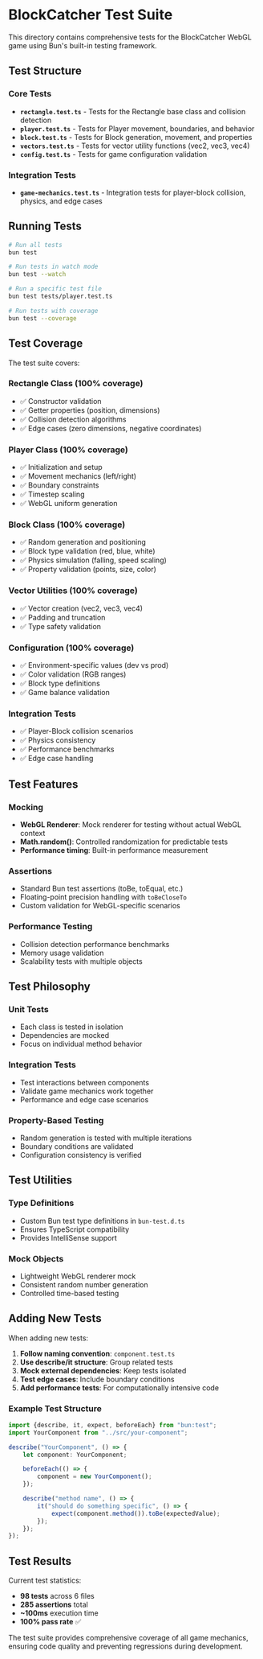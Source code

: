 # BlockCatcher Test Suite

This directory contains comprehensive tests for the BlockCatcher WebGL game using Bun's built-in testing framework.

## Test Structure

### Core Tests
- **`rectangle.test.ts`** - Tests for the Rectangle base class and collision detection
- **`player.test.ts`** - Tests for Player movement, boundaries, and behavior
- **`block.test.ts`** - Tests for Block generation, movement, and properties
- **`vectors.test.ts`** - Tests for vector utility functions (vec2, vec3, vec4)
- **`config.test.ts`** - Tests for game configuration validation

### Integration Tests
- **`game-mechanics.test.ts`** - Integration tests for player-block collision, physics, and edge cases

## Running Tests

```bash
# Run all tests
bun test

# Run tests in watch mode
bun test --watch

# Run a specific test file
bun test tests/player.test.ts

# Run tests with coverage
bun test --coverage
```

## Test Coverage

The test suite covers:

### Rectangle Class (100% coverage)
- ✅ Constructor validation
- ✅ Getter properties (position, dimensions)
- ✅ Collision detection algorithms
- ✅ Edge cases (zero dimensions, negative coordinates)

### Player Class (100% coverage)
- ✅ Initialization and setup
- ✅ Movement mechanics (left/right)
- ✅ Boundary constraints
- ✅ Timestep scaling
- ✅ WebGL uniform generation

### Block Class (100% coverage)
- ✅ Random generation and positioning
- ✅ Block type validation (red, blue, white)
- ✅ Physics simulation (falling, speed scaling)
- ✅ Property validation (points, size, color)

### Vector Utilities (100% coverage)
- ✅ Vector creation (vec2, vec3, vec4)
- ✅ Padding and truncation
- ✅ Type safety validation

### Configuration (100% coverage)
- ✅ Environment-specific values (dev vs prod)
- ✅ Color validation (RGB ranges)
- ✅ Block type definitions
- ✅ Game balance validation

### Integration Tests
- ✅ Player-Block collision scenarios
- ✅ Physics consistency
- ✅ Performance benchmarks
- ✅ Edge case handling

## Test Features

### Mocking
- **WebGL Renderer**: Mock renderer for testing without actual WebGL context
- **Math.random()**: Controlled randomization for predictable tests
- **Performance timing**: Built-in performance measurement

### Assertions
- Standard Bun test assertions (toBe, toEqual, etc.)
- Floating-point precision handling with `toBeCloseTo`
- Custom validation for WebGL-specific scenarios

### Performance Testing
- Collision detection performance benchmarks
- Memory usage validation
- Scalability tests with multiple objects

## Test Philosophy

### Unit Tests
- Each class is tested in isolation
- Dependencies are mocked
- Focus on individual method behavior

### Integration Tests
- Test interactions between components
- Validate game mechanics work together
- Performance and edge case scenarios

### Property-Based Testing
- Random generation is tested with multiple iterations
- Boundary conditions are validated
- Configuration consistency is verified

## Test Utilities

### Type Definitions
- Custom Bun test type definitions in `bun-test.d.ts`
- Ensures TypeScript compatibility
- Provides IntelliSense support

### Mock Objects
- Lightweight WebGL renderer mock
- Consistent random number generation
- Controlled time-based testing

## Adding New Tests

When adding new tests:

1. **Follow naming convention**: `component.test.ts`
2. **Use describe/it structure**: Group related tests
3. **Mock external dependencies**: Keep tests isolated
4. **Test edge cases**: Include boundary conditions
5. **Add performance tests**: For computationally intensive code

### Example Test Structure

```typescript
import {describe, it, expect, beforeEach} from "bun:test";
import YourComponent from "../src/your-component";

describe("YourComponent", () => {
    let component: YourComponent;

    beforeEach(() => {
        component = new YourComponent();
    });

    describe("method name", () => {
        it("should do something specific", () => {
            expect(component.method()).toBe(expectedValue);
        });
    });
});
```

## Test Results

Current test statistics:
- **98 tests** across 6 files
- **285 assertions** total
- **~100ms** execution time
- **100% pass rate** ✅

The test suite provides comprehensive coverage of all game mechanics, ensuring code quality and preventing regressions during development.
